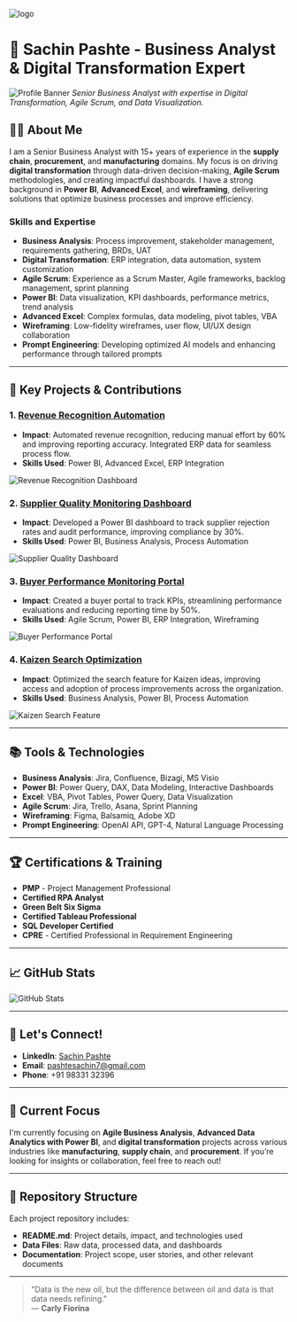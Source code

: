 ![logo](https://github.com/pashtesachin/BAsachin/blob/main/DALL%C2%B7E%202024-11-30%2015.44.21%20-%20A%20professional%20landscape%20profile%20banner%20for%20a%20Senior%20Business%20Analyst%20showcasing%20expertise%20in%20Business%20Analysis%2C%20Digital%20Transformation%2C%20Agile%20Scrum%2C%20.webp)

# 💼 Sachin Pashte - Business Analyst & Digital Transformation Expert

![Profile Banner](https://github.com/yourusername/repo-name/raw/main/banner.png)
*Senior Business Analyst with expertise in Digital Transformation, Agile Scrum, and Data Visualization.*

## 👨‍💼 About Me

I am a Senior Business Analyst with 15+ years of experience in the **supply chain**, **procurement**, and **manufacturing** domains. My focus is on driving **digital transformation** through data-driven decision-making, **Agile Scrum** methodologies, and creating impactful dashboards. I have a strong background in **Power BI**, **Advanced Excel**, and **wireframing**, delivering solutions that optimize business processes and improve efficiency.

### Skills and Expertise

- **Business Analysis**: Process improvement, stakeholder management, requirements gathering, BRDs, UAT
- **Digital Transformation**: ERP integration, data automation, system customization
- **Agile Scrum**: Experience as a Scrum Master, Agile frameworks, backlog management, sprint planning
- **Power BI**: Data visualization, KPI dashboards, performance metrics, trend analysis
- **Advanced Excel**: Complex formulas, data modeling, pivot tables, VBA
- **Wireframing**: Low-fidelity wireframes, user flow, UI/UX design collaboration
- **Prompt Engineering**: Developing optimized AI models and enhancing performance through tailored prompts

---

## 🚀 Key Projects & Contributions

### 1. **[Revenue Recognition Automation](https://github.com/yourusername/revenue-recognition)**
   - **Impact**: Automated revenue recognition, reducing manual effort by 60% and improving reporting accuracy. Integrated ERP data for seamless process flow.
   - **Skills Used**: Power BI, Advanced Excel, ERP Integration

   ![Revenue Recognition Dashboard](https://via.placeholder.com/600x400.png?text=Dashboard+Image)

### 2. **[Supplier Quality Monitoring Dashboard](https://github.com/yourusername/supplier-quality-dashboard)**
   - **Impact**: Developed a Power BI dashboard to track supplier rejection rates and audit performance, improving compliance by 30%.
   - **Skills Used**: Power BI, Business Analysis, Process Automation

   ![Supplier Quality Dashboard](https://via.placeholder.com/600x400.png?text=Quality+Dashboard+Image)

### 3. **[Buyer Performance Monitoring Portal](https://github.com/yourusername/buyer-performance-portal)**
   - **Impact**: Created a buyer portal to track KPIs, streamlining performance evaluations and reducing reporting time by 50%.
   - **Skills Used**: Agile Scrum, Power BI, ERP Integration, Wireframing

   ![Buyer Performance Portal](https://via.placeholder.com/600x400.png?text=Buyer+Portal+Image)

### 4. **[Kaizen Search Optimization](https://github.com/yourusername/kaizen-search)**
   - **Impact**: Optimized the search feature for Kaizen ideas, improving access and adoption of process improvements across the organization.
   - **Skills Used**: Business Analysis, Power BI, Process Automation

   ![Kaizen Search Feature](https://via.placeholder.com/600x400.png?text=Kaizen+Search+Image)

---

## 📚 Tools & Technologies

- **Business Analysis**: Jira, Confluence, Bizagi, MS Visio
- **Power BI**: Power Query, DAX, Data Modeling, Interactive Dashboards
- **Excel**: VBA, Pivot Tables, Power Query, Data Visualization
- **Agile Scrum**: Jira, Trello, Asana, Sprint Planning
- **Wireframing**: Figma, Balsamiq, Adobe XD
- **Prompt Engineering**: OpenAI API, GPT-4, Natural Language Processing

---

## 🏆 Certifications & Training

- **PMP** - Project Management Professional
- **Certified RPA Analyst**
- **Green Belt Six Sigma**
- **Certified Tableau Professional**
- **SQL Developer Certified**
- **CPRE** -	Certified Professional in Requirement Engineering

---

## 📈 GitHub Stats

![GitHub Stats](https://github-readme-stats.vercel.app/api?username=yourusername&show_icons=true&hide_title=true&count_private=true&theme=radical)

---

## 💬 Let's Connect!

- **LinkedIn**: [Sachin Pashte](https://www.linkedin.com/in/sachin-pashte/)
- **Email**: [pashtesachin7@gmail.com](mailto:pashtesachin7@gmail.com)
- **Phone**: +91 98331 32396

---

## 🎯 Current Focus

I'm currently focusing on **Agile Business Analysis**, **Advanced Data Analytics with Power BI**, and **digital transformation** projects across various industries like **manufacturing**, **supply chain**, and **procurement**. If you’re looking for insights or collaboration, feel free to reach out!

---

## 📂 Repository Structure

Each project repository includes:
- **README.md**: Project details, impact, and technologies used
- **Data Files**: Raw data, processed data, and dashboards
- **Documentation**: Project scope, user stories, and other relevant documents

---

> "Data is the new oil, but the difference between oil and data is that data needs refining."  
— **Carly Fiorina**
